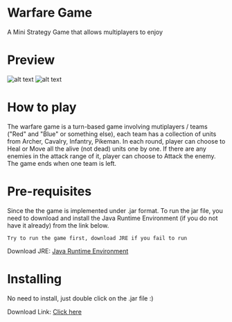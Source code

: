 # Warfare Game

A Mini Strategy Game that allows multiplayers to enjoy

# Preview
![alt text](https://user-images.githubusercontent.com/28923318/33528024-93267196-d895-11e7-93a4-6bed6d8b48ec.jpg)
![alt text](https://user-images.githubusercontent.com/28923318/33528025-9665c76c-d895-11e7-82dd-1f7c92fd910f.jpg)

# How to play

The warfare game is a turn-based game involving mutiplayers / teams ("Red" and "Blue" or something else), each team has a collection of units from Archer, Cavalry, Infantry, Pikeman. In each round, player can choose to Heal or Move all the alive (not dead) units one by one. If there are any enemies in the attack range of it, player can choose to Attack the enemy. The game ends when one team is left. 

# Pre-requisites
Since the the game is implemented under .jar format. To run the jar file, you need to download and install the Java Runtime Environment (if you do not have it already) from the link below.

```
Try to run the game first, download JRE if you fail to run
```
Download JRE: [Java Runtime Environment](https://www.java.com/en/download/)

# Installing

No need to install, just double click on the .jar file :)


Download Link: 
[Click here](https://drive.google.com/open?id=1TX8wsxdsEn8ihTflE5I6PB-Hu40O9B0r)




